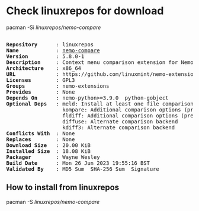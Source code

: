 # Check linuxrepos for download

pacman -Si *linuxrepos/nemo-compare*

<div class="highlight"><pre class="highlight"><text>
<b>Repository</b>      : linuxrepos
<b>Name</b>            : <a href="../../x86_64/nemo-compare-5.8.0-1-x86_64.pkg.tar.zst">nemo-compare</a>
<b>Version</b>         : 5.8.0-1
<b>Description</b>     : Context menu comparison extension for Nemo file manager
<b>Architecture</b>    : x86_64
<b>URL</b>             : https://github.com/linuxmint/nemo-extensions
<b>Licenses</b>        : GPL3
<b>Groups</b>          : nemo-extensions
<b>Provides</b>        : None
<b>Depends On</b>      : nemo-python>=3.9.0  python-gobject
<b>Optional Deps</b>   : meld: Install at least one file comparison program
                  kompare: Additional comparison options (preferred diff, three-way, multi-compare)
                  fldiff: Additional comparison options (preferred diff, three-way, multi-compare)
                  diffuse: Alternate comparison backend
                  kdiff3: Alternate comparison backend
<b>Conflicts With</b>  : None
<b>Replaces</b>        : None
<b>Download Size</b>   : 20.00 KiB
<b>Installed Size</b>  : 18.08 KiB
<b>Packager</b>        : Wayne Wesley <wayne6324@gmail.com>
<b>Build Date</b>      : Mon 26 Jun 2023 19:55:16 BST
<b>Validated By</b>    : MD5 Sum  SHA-256 Sum  Signature
</text></pre></div>

## How to install from linuxrepos

pacman -S *linuxrepos/nemo-compare*
